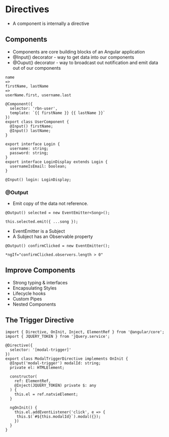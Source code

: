 # Directives

- A component is internally a directive

## Components

- Components are core building blocks of an Angular application
- @Input() decorator - way to get data into our components
- @Ouput() decorator - way to broadcast out notification and emit data out of our components

```
name
=>
firstName, lastName
=>
userName.first, username.last

@Component({
  selector: 'rbn-user',
  template: `{{ firstName }} {{ lastName }}`
})
export class UserComponent {
  @Input() firstName;
  @Input() lastName;
}

export interface Login {
  username: string;
  password: string;
}
export interface LoginDisplay extends Login {
  usernameIsEmail: boolean;
}

@Input() login: LoginDisplay;
```

### @Output

- Emit copy of the data not reference.

```
@Output() selected = new EventEmitter<Song>();

this.selected.emit({ ...song });
```

- EventEmitter is a Subject
- A Subject has an Observable property

```
@Output() confirmClicked = new EventEmitter();

*ngIf="confirmClicked.observers.length > 0"
```

## Improve Components

- Strong typing & interfaces
- Encapsulating Styles
- Lifecycle hooks
- Custom Pipes
- Nested Components

## The Trigger Directive

```
import { Directive, OnInit, Inject, ElementRef } from '@angular/core';
import { JQUERY_TOKEN } from 'jQuery.service';

@Directive({
  selector: '[modal-trigger]'
})
export class ModalTriggerDirective implements OnInit {
  @Input('modal-trigger') modalId: string;
  private el: HTMLElement;

  constructor(
    ref: ElementRef,
    @Inject(JQUERY_TOKEN) private $: any
  ) {
    this.el = ref.natvieElement;
  }

  ngOnInit() {
    this.el.addEventListener('click', e => {
     this.$(`#${this.modalId}`).modal({});
    })
  }
}
```
